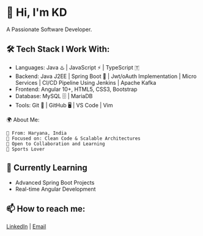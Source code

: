 # 👋 Hi, I'm KD
A Passionate Software Developer. 

## 🛠️ Tech Stack I Work With: 

  - Languages: Java ♨️ | JavaScript ⚡ | TypeScript 🇹
  - Backend:  Java J2EE | Spring Boot 🍃 | Jwt/oAuth Implementation | Micro Services  | CI/CD Pipeline Using Jenkins | Apache Kafka 
  - Frontend: Angular 10+, HTML5, CSS3, Bootstrap
  - Database: MySQL 🗄️ | MariaDB
  - Tools: Git 🧰 | GitHub 🖥️ | VS Code | Vim

🌍 About Me:

    🏡 From: Haryana, India
    🎯 Focused on: Clean Code & Scalable Architectures
    🤝 Open to Collaboration and Learning
    💪 Sports Lover 

## 🧠 Currently Learning
- Advanced Spring Boot Projects
- Real-time Angular Development

## 📫 How to reach me:
[LinkedIn](https://www.linkedin.com/in/kuldeep-guhani-9a1848207) | [Email](guhanikuldeep840@gmail.com)
